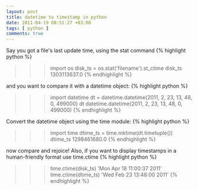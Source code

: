 ```yaml
--- 
layout: post
title: datetime to timestamp in python
date: 2011-04-19 08:51:27 +03:00
tags: [ python ]
comments: true
---
```

Say you got a file's last update time, using the stat command
{% highlight python %}
>>> import os
>>> disk_ts = os.stat('filename').st_ctime
>>> disk_ts
1303113637.0
{% endhighlight %}

and you want to compare it with a datetime object:
{% highlight python %}
>>> import datetime
>>> dt = datetime.datetime(2011, 2, 23, 13, 48, 0, 499000)
>>> dt
datetime.datetime(2011, 2, 23, 13, 48, 0, 499000)
{% endhighlight %}

Convert the datetime object using the time module:
{% highlight python %}
>>> import time
>>> dtime_ts = time.mktime(dt.timetuple())
>>> dtime_ts
1298461680.0
{% endhighlight %}

now compare and rejoice! Also, if you want to display timestamps in a human-friendly format use time.ctime
{% highlight python %}
>>> time.ctime(disk_ts)
'Mon Apr 18 11:00:37 2011'
>>> time.ctime(dtime_ts)
'Wed Feb 23 13:48:00 2011'
{% endhighlight %}
